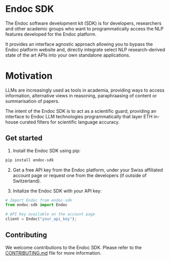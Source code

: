 # Endoc SDK

The Endoc software development kit (SDK) is for developers, researchers and other academic groups who want to programmatically access the NLP features developed for the Endoc platform.

It provides an interface agnostic approach allowing you to bypass the Endoc platform website and, directly integrate select NLP research-derived state of the art APIs into your own standalone applications.

# Motivation

LLMs are increasingly used as tools in academia, providing ways to access information, alternative views in reasoning, paraphraasing of content or summarisation of papers.

The intent of the Endoc SDK is to act as a scientific guard, providing an interface to Endoc LLM technologies programmatically that layer ETH in-house curated filters for scientific language accuracy.

## Get started

1. Install the Endoc SDK using pip:

```bash
pip install endoc-sdk
```

2. Get a free API key from the Endoc platform, under your Swiss affiliated account page or request one from the developers (if outside of Switzerland).

3. Initalize the Endoc SDK with your API key:

```python
# Import Endoc from endoc-sdk
from endoc-sdk import Endoc

# API Key available on the account page
client = Endoc("your_api_key");
```

## Contributing

We welcome contributions to the Endoc SDK. Please refer to the [CONTRIBUTING.md](CONTRIBUTING.md) file for more information.
